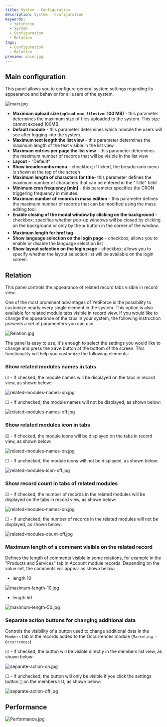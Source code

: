 ```yaml
---
title: System - Configuration
description: System - Configuration
keywords:
  - YetiForce
  - System
  - Configuration
  - Relation
tags:
  - Configuration
  - Relation
preview: main.jpg
---
```


## Main configuration

This panel allows you to configure general system settings regarding its appearance and behavior for all users of the system.

![main.jpg](main.jpg)

- **Maximum upload size (`upload_max_filesize`: 100 MB)** - this parameter determines the maximum size of files uploaded to the system. This size cannot exceed 100MB.
- **Default module** - this parameter determines which module the users will see after logging into the system.
- **Maximum text length the list view** - this parameter determines the maximum length of the text visible in the list view
- **Maximum entries per page the list view** - this parameter determines the maximum number of records that will be visible in the list view
- **Layout** - “Default”
- **Show breadcrumbs menu** - checkbox; if ticked, the breadcrumb menu is shown at the top of the screen
- **Maximum length of characters for title**- this parameter defines the maximum number of characters that can be entered in the "Title" field
- **Minimum cron frequency [min]** - this parameter specifies the CRON triggering frequency in minutes.
- **Maximum number of records in mass edition** - this parameter defines the maximum number of records that can be modified using the mass editing tool.
- **Enable closing of the modal window by clicking on the background** - checkbox; specifies whether pop-up windows will be closed by clicking on the background or only by the <kbd>🗙</kbd> button in the corner of the window.
- **Maximum length for href tag**
- **Show language selection on the login page** - checkbox; allows you to enable or disable the language selection list
- **Show layout selection on the login page** - checkbox; allows you to specify whether the layout selection list will be available on the login screen.

## Relation

This panel controls the appearance of related record tabs visible in record view. 

One of the most prominent advantages of YetiForce is the possibility to customize nearly every single element in the system. This option is also available for related module tabs visible in record view. If you would like to change the appearance of the tabs in your system, the following instruction presents a set of paramenters you can use.

![Relation.jpg](Relation.jpg)

The panel is easy to use, it's enough to select the settings you would like to change and press the <kbd>Save</kbd> button at the bottom of the screen. This functionality will help you customize the following elements:

### Show related modules names in tabs

☑ - If checked, the module names will be displayed on the tabs in record view, as shown below::

![related-modules-names-on.jpg](related-modules-names-on.jpg)

☐ - If unchecked, the module names will not be displayed, as shown below: 

![related-modules-names-off.jpg](related-modules-names-off.jpg)

### Show related modules icon in tabs

☑ -  If checked, the module icons will be displayed on the tabs in record view, as shown below:

![related-modules-names-on.jpg](related-modules-names-on.jpg)

☐ - If unchecked, the module icons will not be displayed, as shown below:

![related-modules-icon-off.jpg](related-modules-icon-off.jpg)

### Show record count in tabs of related modules

☑ - If checked, the number of records in the related modules will be displayed on the tabs in record view, as shown below:

![related-modules-names-on.jpg](related-modules-names-on.jpg)

☐ - If unchecked, the number of records in the related modules will not be displayed, as shown below:

![related-modules-count-off.jpg](related-modules-count-off.jpg)

### Maximum length of a comment visible on the related record

Defines the length of comments visible in some relations, for example in the "Products and Services" tab in Account module records. 
Depending on the value set, the comments will appear as shown below: 

- length 10

![maximum-length-10.jpg](maximum-length-10.jpg)

- length 50

![maximum-length-50.jpg](maximum-length-50.jpg)

### Separate action buttons for changing additional data

Controls the visibility of a button used to change additional data in the `Members` tab in the records added to the Occurrences module (`Marketing → Occurrences`)

☑ - If checked, the button will be visible directly in the members list view, as shown below:

![separate-action-on.jpg](separate-action-on.jpg)

☐ -  If unchecked, the button will only be visible if you click the settings button <kbd>:wrench:</kbd> on the members list, as shown below:

![separate-action-off.jpg](separate-action-off.jpg)

## Performance

![Performance.jpg](Performance.jpg)
